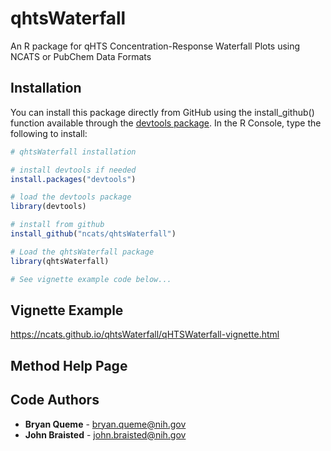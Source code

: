 # qhtsWaterfall
An R package for qHTS Concentration-Response Waterfall Plots using NCATS or PubChem Data Formats

## Installation
You can install this package directly from GitHub using the install_github() function available through the [devtools package](https://cran.r-project.org/web/packages/devtools/index.html). In the R Console, type the following to install:
```R
# qhtsWaterfall installation

# install devtools if needed
install.packages("devtools")

# load the devtools package
library(devtools)

# install from github
install_github("ncats/qhtsWaterfall")

# Load the qhtsWaterfall package
library(qhtsWaterfall)

# See vignette example code below...
```
## Vignette Example
https://ncats.github.io/qhtsWaterfall/qHTSWaterfall-vignette.html

## Method Help Page

## Code Authors
* **Bryan Queme** - bryan.queme@nih.gov
* **John Braisted** - john.braisted@nih.gov

